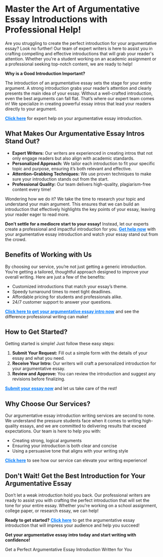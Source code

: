 <h1>Master the Art of Argumentative Essay Introductions with Professional Help!</h1>

<p>Are you struggling to create the perfect introduction for your argumentative essay? Look no further! Our team of expert writers is here to assist you in crafting compelling and effective introductions that will grab your reader's attention. Whether you're a student working on an academic assignment or a professional seeking top-notch content, we are ready to help!</p>

<p><strong>Why is a Good Introduction Important?</strong></p>

<p>The introduction of an argumentative essay sets the stage for your entire argument. A strong introduction grabs your reader’s attention and clearly presents the main idea of your essay. Without a well-crafted introduction, even the best arguments can fall flat. That’s where our expert team comes in! We specialize in creating powerful essay intros that lead your readers directly to your argument.</p>

<p><a href="https://tinyurl.com/topessay?keyword=argumentative+essay+intro" style="font-weight: bold; color: #007bff;">Click here</a> for expert help on your argumentative essay introduction.</p>

<h2>What Makes Our Argumentative Essay Intros Stand Out?</h2>

<ul>
  <li><strong>Expert Writers:</strong> Our writers are experienced in creating intros that not only engage readers but also align with academic standards.</li>
  <li><strong>Personalized Approach:</strong> We tailor each introduction to fit your specific topic and purpose, ensuring it’s both relevant and effective.</li>
  <li><strong>Attention-Grabbing Techniques:</strong> We use proven techniques to make sure your introduction stands out from the start.</li>
  <li><strong>Professional Quality:</strong> Our team delivers high-quality, plagiarism-free content every time!</li>
</ul>

<p>Wondering how we do it? We take the time to research your topic and understand your main argument. This ensures that we can build an introduction that effectively highlights the key points of your essay, leaving your reader eager to read more.</p>

<p><strong>Don’t settle for a mediocre start to your essay!</strong> Instead, let our experts create a professional and impactful introduction for you. <a href="https://tinyurl.com/topessay?keyword=argumentative+essay+intro" style="font-weight: bold; color: #007bff;">Get help now</a> with your argumentative essay introduction and watch your essay stand out from the crowd.</p>

<h2>Benefits of Working with Us</h2>

<p>By choosing our service, you’re not just getting a generic introduction. You’re getting a tailored, thoughtful approach designed to improve your overall writing. Here are just a few of the benefits:</p>

<ul>
  <li>Customized introductions that match your essay’s theme.</li>
  <li>Speedy turnaround times to meet tight deadlines.</li>
  <li>Affordable pricing for students and professionals alike.</li>
  <li>24/7 customer support to answer your questions.</li>
</ul>

<p><a href="https://tinyurl.com/topessay?keyword=argumentative+essay+intro" style="font-weight: bold; color: #007bff;">Click here to get your argumentative essay intro now</a> and see the difference professional writing can make!</p>

<h2>How to Get Started?</h2>

<p>Getting started is simple! Just follow these easy steps:</p>

<ol>
  <li><strong>Submit Your Request:</strong> Fill out a simple form with the details of your essay and what you need.</li>
  <li><strong>Receive Your Intro:</strong> Our writers will craft a personalized introduction for your argumentative essay.</li>
  <li><strong>Review and Approve:</strong> You can review the introduction and suggest any revisions before finalizing.</li>
</ol>

<p><a href="https://tinyurl.com/topessay?keyword=argumentative+essay+intro" style="font-weight: bold; color: #007bff;">Submit your essay now</a> and let us take care of the rest!</p>

<h2>Why Choose Our Services?</h2>

<p>Our argumentative essay introduction writing services are second to none. We understand the pressure students face when it comes to writing high-quality essays, and we are committed to delivering results that exceed expectations. Our team is here to help you with:</p>

<ul>
  <li>Creating strong, logical arguments</li>
  <li>Ensuring your introduction is both clear and concise</li>
  <li>Using a persuasive tone that aligns with your writing style</li>
</ul>

<p><a href="https://tinyurl.com/topessay?keyword=argumentative+essay+intro" style="font-weight: bold; color: #007bff;">Click here</a> to see how our service can elevate your writing experience!</p>

<h2>Don't Wait! Get the Best Introduction for Your Argumentative Essay</h2>

<p>Don’t let a weak introduction hold you back. Our professional writers are ready to assist you with crafting the perfect introduction that will set the tone for your entire essay. Whether you're working on a school assignment, college paper, or research essay, we can help!</p>

<p><strong>Ready to get started?</strong> <a href="https://tinyurl.com/topessay?keyword=argumentative+essay+intro" style="font-weight: bold; color: #007bff;">Click here</a> to get the argumentative essay introduction that will impress your audience and help you succeed!</p>

<p><strong>Get your argumentative essay intro today and start writing with confidence!</strong></p>
Get a Perfect Argumentative Essay Introduction Written for You
